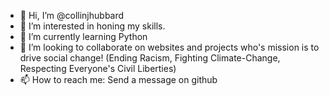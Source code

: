 - 👋 Hi, I’m @collinjhubbard
- 👀 I’m interested in honing my skills.
- 🌱 I’m currently learning Python
- 💞️ I’m looking to collaborate on websites and projects who's mission is to drive social change! (Ending Racism, Fighting Climate-Change, Respecting Everyone's Civil Liberties)
- 📫 How to reach me: Send a message on github

<!---
collinjhubbard/collinjhubbard is a ✨ special ✨ repository because its `README.md` (this file) appears on your GitHub profile.
You can click the Preview link to take a look at your changes.
--->
